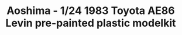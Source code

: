 ---
layout: product
title: "Aoshima - 1/24 1983 Toyota AE86 Levin pre-painted plastic modelkit"
price: "TBA" 
desc: "N/A"
img_path: "/assets/img/AO54956.webp"
brand: "N/A"
available: false
special_offer: false
new: false
soon: false
cat: "010000"
subcat: "013700"
subsubcat: "0N/A"
sifra: "AO54956"
popular: false
spec: false
---